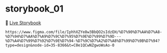 # storybook_01

🚀 [Live Storybook](https://6346c29f12cb3212588eb719-kysdmcdpcq.chromatic.com/?path=/story/card01--regular)

`https://www.figma.com/file/IphhXZYe8w3BbQO2sIdzEH/%D7%90%D7%AA%D7%A8-%D7%94%D7%AA%D7%A9%D7%9C%D7%95%D7%9E%D7%99%D7%9D---%D7%A4%D7%99%D7%92%D7%9E%D7%94-%D7%9C%D7%A2%D7%A8%D7%99%D7%9B%D7%94?type=design&node-id=35-8366&t=C0e1QCwNZgwoWsAo-0`
